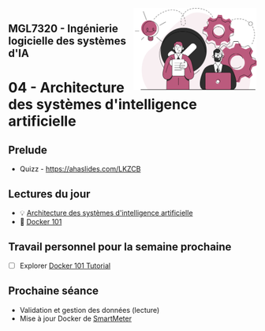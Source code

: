 <img style="float: right;" src="../../images/component_engineering.svg" alt="EngineeringAISystems" width="250"/>

## MGL7320 - Ingénierie logicielle des systèmes d'IA
# 04 - Architecture des systèmes d'intelligence artificielle

## Prelude

- Quizz - https://ahaslides.com/LKZCB

## Lectures du jour
- :bulb: [Architecture des systèmes d'intelligence artificielle](./04_architecture_slides.pdf)
- :nut_and_bolt: [Docker 101](./Docker101-UQAM.pdf)

## Travail personnel pour la semaine prochaine
- [ ] Explorer [Docker 101 Tutorial](https://www.docker.com/101-tutorial/)

## Prochaine séance
- Validation et gestion des données (lecture)
- Mise à jour Docker de [SmartMeter](https://github.com/Logimethods/smart-meter)
